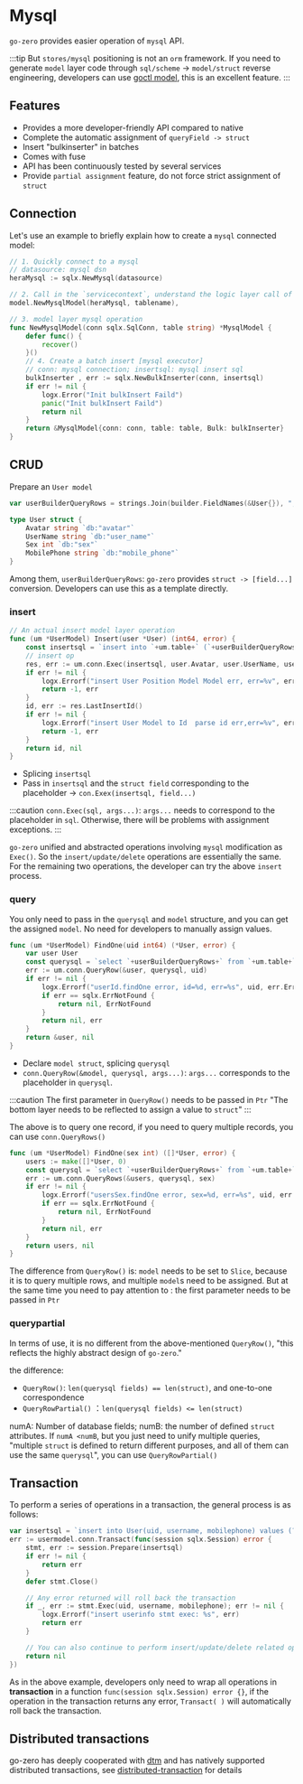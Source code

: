 # Mysql

`go-zero` provides easier operation of `mysql` API.

:::tip
But `stores/mysql` positioning is not an `orm` framework. If you need to generate `model` layer code through `sql/scheme` -> `model/struct` reverse engineering, developers can use [goctl model](https://go-zero.dev/cn/goctl-model.html), this is an excellent feature.
:::



## Features

- Provides a more developer-friendly API compared to native
- Complete the automatic assignment of `queryField -> struct`
- Insert "bulkinserter" in batches
- Comes with fuse
- API has been continuously tested by several services
- Provide `partial assignment` feature, do not force strict assignment of `struct`



## Connection
Let's use an example to briefly explain how to create a `mysql` connected model:

```go
// 1. Quickly connect to a mysql
// datasource: mysql dsn
heraMysql := sqlx.NewMysql(datasource)

// 2. Call in the `servicecontext`, understand the logic layer call of the model upper layer
model.NewMysqlModel(heraMysql, tablename),

// 3. model layer mysql operation
func NewMysqlModel(conn sqlx.SqlConn, table string) *MysqlModel {
	defer func() {
		recover()
	}()
    // 4. Create a batch insert [mysql executor]
    // conn: mysql connection; insertsql: mysql insert sql
	bulkInserter , err := sqlx.NewBulkInserter(conn, insertsql)
	if err != nil {
		logx.Error("Init bulkInsert Faild")
		panic("Init bulkInsert Faild")
		return nil
	}
	return &MysqlModel{conn: conn, table: table, Bulk: bulkInserter}
}
```


## CRUD

Prepare an `User model`
```go
var userBuilderQueryRows = strings.Join(builder.FieldNames(&User{}), ",")

type User struct {
    Avatar string `db:"avatar"`
    UserName string `db:"user_name"`
    Sex int `db:"sex"`
    MobilePhone string `db:"mobile_phone"`
}
```
Among them, `userBuilderQueryRows`: `go-zero` provides `struct -> [field...]` conversion. Developers can use this as a template directly.
### insert
```go
// An actual insert model layer operation
func (um *UserModel) Insert(user *User) (int64, error) {
    const insertsql = `insert into `+um.table+` (`+userBuilderQueryRows+`) values(?, ?, ?)`
    // insert op
    res, err := um.conn.Exec(insertsql, user.Avatar, user.UserName, user.Sex, user.MobilePhone)
    if err != nil {
        logx.Errorf("insert User Position Model Model err, err=%v", err)
        return -1, err
    }
    id, err := res.LastInsertId()
    if err != nil {
        logx.Errorf("insert User Model to Id  parse id err,err=%v", err)
        return -1, err
    }
    return id, nil
}
```

- Splicing `insertsql`
- Pass in `insertsql` and the `struct field` corresponding to the placeholder -> `con.Exex(insertsql, field...)`


:::caution
`conn.Exec(sql, args...)`: `args...` needs to correspond to the placeholder in `sql`. Otherwise, there will be problems with assignment exceptions.
:::


`go-zero` unified and abstracted operations involving `mysql` modification as `Exec()`. So the `insert/update/delete` operations are essentially the same. For the remaining two operations, the developer can try the above `insert` process.


### query


You only need to pass in the `querysql` and `model` structure, and you can get the assigned `model`. No need for developers to manually assign values.
```go
func (um *UserModel) FindOne(uid int64) (*User, error) {
    var user User
    const querysql = `select `+userBuilderQueryRows+` from `+um.table+` where id=? limit 1`
    err := um.conn.QueryRow(&user, querysql, uid)
    if err != nil {
        logx.Errorf("userId.findOne error, id=%d, err=%s", uid, err.Error())
        if err == sqlx.ErrNotFound {
            return nil, ErrNotFound
        }
        return nil, err
    }
    return &user, nil
}
```

- Declare `model struct`, splicing `querysql`
- `conn.QueryRow(&model, querysql, args...)`: `args...` corresponds to the placeholder in `querysql`.



:::caution
The first parameter in `QueryRow()` needs to be passed in `Ptr` "The bottom layer needs to be reflected to assign a value to `struct`"
:::

The above is to query one record, if you need to query multiple records, you can use `conn.QueryRows()`
```go
func (um *UserModel) FindOne(sex int) ([]*User, error) {
    users := make([]*User, 0)
    const querysql = `select `+userBuilderQueryRows+` from `+um.table+` where sex=?`
    err := um.conn.QueryRows(&users, querysql, sex)
    if err != nil {
        logx.Errorf("usersSex.findOne error, sex=%d, err=%s", uid, err.Error())
        if err == sqlx.ErrNotFound {
            return nil, ErrNotFound
        }
        return nil, err
    }
    return users, nil
}
```
The difference from `QueryRow()` is: `model` needs to be set to `Slice`, because it is to query multiple rows, and multiple `model`s need to be assigned. But at the same time you need to pay attention to ️: the first parameter needs to be passed in `Ptr`

### querypartial


In terms of use, it is no different from the above-mentioned `QueryRow()`, "this reflects the highly abstract design of `go-zero`."


the difference:

- `QueryRow()`: `len(querysql fields) == len(struct)`, and one-to-one correspondence
- `QueryRowPartial()` ：`len(querysql fields) <= len(struct)`



numA: Number of database fields; numB: the number of defined `struct` attributes.
If `numA <numB`, but you just need to unify multiple queries, "multiple `struct` is defined to return different purposes, and all of them can use the same `querysql`", you can use `QueryRowPartial() `


## Transaction


To perform a series of operations in a transaction, the general process is as follows:
```go
var insertsql = `insert into User(uid, username, mobilephone) values (?, ?, ?)`
err := usermodel.conn.Transact(func(session sqlx.Session) error {
    stmt, err := session.Prepare(insertsql)
    if err != nil {
        return err
    }
    defer stmt.Close()

    // Any error returned will roll back the transaction
    if _, err := stmt.Exec(uid, username, mobilephone); err != nil {
        logx.Errorf("insert userinfo stmt exec: %s", err)
        return err
    }

    // You can also continue to perform insert/update/delete related operations
    return nil
})
```
As in the above example, developers only need to wrap all operations in **transaction** in a function `func(session sqlx.Session) error {}`, if the operation in the transaction returns any error, `Transact( )` will automatically roll back the transaction.

## Distributed transactions

go-zero has deeply cooperated with [dtm](https://github.com/dtm-labs/dtm) and has natively supported distributed transactions, see [distributed-transaction](../../eco/distributed-transaction) for details